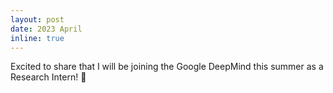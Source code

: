 ```yaml
---
layout: post
date: 2023 April
inline: true
---
```


Excited to share that I will be joining the Google DeepMind this summer as a Research Intern!  :tada:
